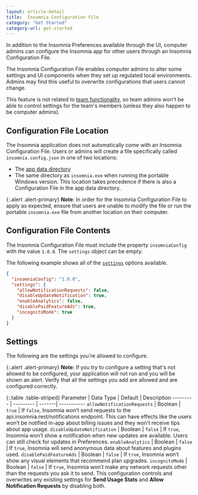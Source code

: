 ```yaml
---
layout: article-detail
title:  Insomnia Configuration File
category: "Get Started"
category-url: get-started
---
```


In addition to the Insomnia Preferences available through the UI, computer admins can configure the Insomnia app for other users through an Insomnia Configuration File.

The Insomnia Configuration File enables computer admins to alter some settings and UI components when they set up regulated local environments. Admins may find this useful to overwrite configurations that users cannot change.

This feature is not related to [team functionality](/insomnia/team-collaboration), so team admins won't be able to control settings for the team's members (unless they also happen to be computer admins).

## Configuration File Location

The Insomnia application does not automatically come with an Insomnia Configuration File. Users or admins will create a file specifically called `insomnia.config.json` in one of two locations:
- The [app data directory](/insomnia/application-data)
- The same directory as `insomnia.exe` when running the portable Windows version. This location takes precedence if there is also a Configuration File in the app data directory.

{:.alert .alert-primary}
**Note**: In order for the Insomnia Configuration File to apply as expected, ensure that users are unable to modify the file or run the portable `insomnia.exe` file from another location on their computer.

## Configuration File Contents

The Insomnia Configuration File must include the property `insomniaConfig` with the value `1.0.0`. The `settings` object can be empty.

The following example shows all of the [`settings`](/insomnia/insomnia-config-file/#settings) options available.

```json
{
  "insomniaConfig": "1.0.0",
  "settings": {
    "allowNotificationRequests": false,
    "disableUpdateNotification": true,
    "enableAnalytics": false,
    "disablePaidFeatureAds": true,
    "incognitoMode": true
  }
}
```

## Settings

The following are the settings you're allowed to configure.

{:.alert .alert-primary}
**Note**: If you try to configure a setting that's not allowed to be configured, your application will not run and you will be shown an alert. Verify that all the settings you add are allowed and are configured correctly.

{:.table .table-striped}
Parameter | Data Type | Default | Description
--------- | --------- | -------| -----------
`allowNotificationRequests` | Boolean | `true` | If `false`, Insomnia won’t send requests to the api.insomnia.rest/notifications endpoint. This can have effects like the users won’t be notified in-app about billing issues and they won’t receive tips about app usage.
`disableUpdateNotification` | Boolean | `false` | If `true`, Insomnia won’t show a notification when new updates are available. Users can still check for updates in Preferences.
`enableAnalytics` | Boolean | `false` | If `true`, Insomnia will send anonymous data about features and plugins used.
`disablePaidFeatureAds` | Boolean | `false` | If `true`, Insomnia won’t show any visual elements that recommend plan upgrades.
`incognitoMode` | Boolean | `false` | If `true`, Insomnia won’t make any network requests other than the requests you ask it to send. This configuration controls and overwrites any existing settings for  **Send Usage Stats** and **Allow Notification Requests** by disabling both.
